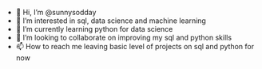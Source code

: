 - 👋 Hi, I’m @sunnysodday
- 👀 I’m interested in sql, data science and machine learning
- 🌱 I’m currently learning python for data science
- 💞️ I’m looking to collaborate on improving my sql and python skills
- 📫 How to reach me leaving basic level of projects on sql and python for now

<!---
sunnysodday/sunnysodday is a ✨ special ✨ repository because its `README.md` (this file) appears on your GitHub profile.
You can click the Preview link to take a look at your changes.
--->
